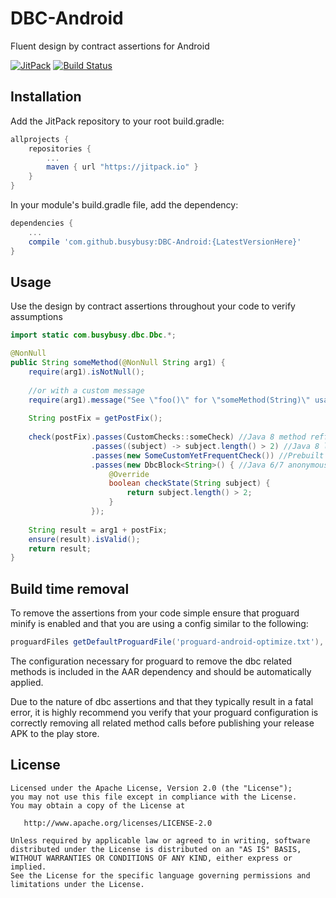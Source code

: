 # DBC-Android
Fluent design by contract assertions for Android

[![JitPack](https://jitpack.io/v/busybusy/DBC-Android.svg)](https://jitpack.io/#busybusy/DBC-Android)
[![Build Status](https://travis-ci.org/busybusy/DBC-Android.svg?branch=master)](https://travis-ci.org/busybusy/DBC-Android)

## Installation
Add the JitPack repository to your root build.gradle:
```groovy
allprojects {
    repositories {
        ...
        maven { url "https://jitpack.io" }
    }
}
```

In your module's build.gradle file, add the dependency:
```groovy
dependencies {
    ...
    compile 'com.github.busybusy:DBC-Android:{LatestVersionHere}'
}
```

## Usage

Use the design by contract assertions throughout your code to verify assumptions
```java
import static com.busybusy.dbc.Dbc.*;

@NonNull
public String someMethod(@NonNull String arg1) {
    require(arg1).isNotNull();
    
    //or with a custom message
    require(arg1).message("See \"foo()\" for \"someMethod(String)\" usage example").isNotNull();
    
    String postFix = getPostFix();
    
    check(postFix).passes(CustomChecks::someCheck) //Java 8 method refference 
                  .passes((subject) -> subject.length() > 2) //Java 8 lambda syntax
                  .passes(new SomeCustomYetFrequentCheck()) //Prebuilt check with concrete type 
                  .passes(new DbcBlock<String>() { //Java 6/7 anonymous class   
                      @Override
                      boolean checkState(String subject) {
                          return subject.length() > 2;
                      }
                  }); 
    
    String result = arg1 + postFix;
    ensure(result).isValid();
    return result;
}
```

## Build time removal

To remove the assertions from your code simple ensure that proguard minify is enabled and that you are using a config similar to the following:
```groovy
proguardFiles getDefaultProguardFile('proguard-android-optimize.txt'), 'proguard-rules.pro'
```

The configuration necessary for proguard to remove the dbc related methods is included in the AAR dependency and should be automatically applied.

Due to the nature of dbc assertions and that they typically result in a fatal error,
it is highly recommend you verify that your proguard configuration is correctly removing all related method calls before publishing your release APK to the play store.

## License

    Licensed under the Apache License, Version 2.0 (the "License");
    you may not use this file except in compliance with the License.
    You may obtain a copy of the License at

       http://www.apache.org/licenses/LICENSE-2.0

    Unless required by applicable law or agreed to in writing, software
    distributed under the License is distributed on an "AS IS" BASIS,
    WITHOUT WARRANTIES OR CONDITIONS OF ANY KIND, either express or implied.
    See the License for the specific language governing permissions and
    limitations under the License.
